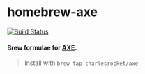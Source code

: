 # homebrew-axe
[![Build Status](https://travis-ci.com/charlesrocket/homebrew-axe.svg?branch=master)](https://travis-ci.com/charlesrocket/homebrew-axe)

#### Brew formulae for [AXE](https://github.com/AXErunners/axe).

> Install with `brew tap charlesrocket/axe`

